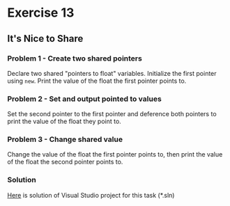 # Exercise 13
## It's Nice to Share

### Problem 1 - Create two shared pointers

Declare two shared "pointers to float" variables. Initialize the first pointer using `new`. Print the value of the float the first pointer points to.

### Problem 2 - Set and output pointed to values

Set the second pointer to the first pointer and deference both pointers to print the value of the float they point to.

### Problem 3 - Change shared value

Change the value of the float the first pointer points to, then print the value of the float the second pointer points to.

### Solution
[Here](/Course_3_Class_Development/Module_4/2_Share/Solution) is solution of Visual Studio project for this task (*.sln)